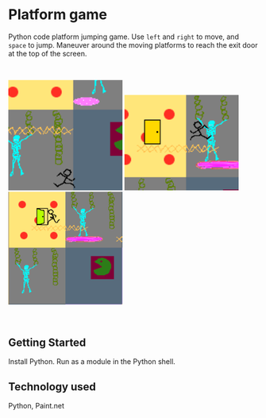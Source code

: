 # Platform game
Python code platform jumping game. Use ```left``` and ```right``` to move, and ```space``` to jump. Maneuver around the moving platforms to reach the exit door at the top of the screen.

<br>
<p>
<img src="screenshots/pic1.png" width="230px" />
<img src="screenshots/pic2.png" width="230px" />
<img src="screenshots/pic3.png" width="230px" />
</p>
<br>

## Getting Started
Install Python. Run as a module in the Python shell.

## Technology used
Python, Paint.net
